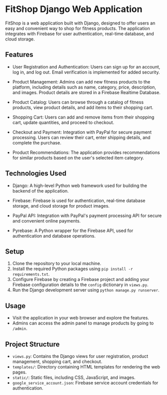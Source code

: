 # FitShop Django Web Application

FitShop is a web application built with Django, designed to offer users an easy and convenient way to shop for fitness products. The application integrates with Firebase for user authentication, real-time database, and cloud storage.

## Features

- User Registration and Authentication: Users can sign up for an account, log in, and log out. Email verification is implemented for added security.

- Product Management: Admins can add new fitness products to the platform, including details such as name, category, price, description, and images. Product details are stored in a Firebase Realtime Database.

- Product Catalog: Users can browse through a catalog of fitness products, view product details, and add items to their shopping cart.

- Shopping Cart: Users can add and remove items from their shopping cart, update quantities, and proceed to checkout.

- Checkout and Payment: Integration with PayPal for secure payment processing. Users can review their cart, enter shipping details, and complete the purchase.

- Product Recommendations: The application provides recommendations for similar products based on the user's selected item category.

## Technologies Used

- Django: A high-level Python web framework used for building the backend of the application.

- Firebase: Firebase is used for authentication, real-time database storage, and cloud storage for product images.

- PayPal API: Integration with PayPal's payment processing API for secure and convenient online payments.

- Pyrebase: A Python wrapper for the Firebase API, used for authentication and database operations.

## Setup

1. Clone the repository to your local machine.
2. Install the required Python packages using `pip install -r requirements.txt`.
3. Configure Firebase by creating a Firebase project and adding your Firebase configuration details to the `config` dictionary in `views.py`.
4. Run the Django development server using `python manage.py runserver`.

## Usage

- Visit the application in your web browser and explore the features.
- Admins can access the admin panel to manage products by going to `/admin`.

## Project Structure

- `views.py`: Contains the Django views for user registration, product management, shopping cart, and checkout.
- `templates/`: Directory containing HTML templates for rendering the web pages.
- `static/`: Static files, including CSS, JavaScript, and images.
- `google_service_account.json`: Firebase service account credentials for authentication.

